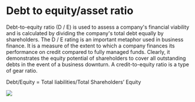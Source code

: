 # Debt to equity/asset ratio
Debt-to-equity ratio (D / E) is used to assess a company's financial viability and is calculated by dividing the company's total debt equally by shareholders. The D / E rating is an important metaphor used in business finance. It is a measure of the extent to which a company finances its performance on credit compared to fully managed funds. Clearly, it demonstrates the equity potential of shareholders to cover all outstanding debts in the event of a business downturn. A credit-to-equity ratio is a type of gear ratio.

Debt/Equity = Total liabilities/Total Shareholders’ Equity

<img src="https://i.postimg.cc/CMnjDf6B/Pngtree-online-trading-on-smartphone-concept-6847829.png" />
<!-- <img src="https://i.postimg.cc/CMnjDf6B/Pngtree-online-trading-on-smartphone-concept-6847829.png" width="100" height="100" /> -->